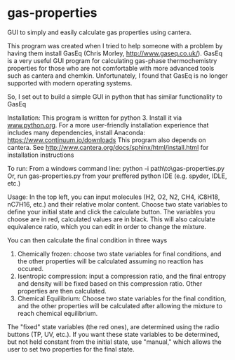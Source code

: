 # gas-properties
GUI to simply and easily calculate gas properties using cantera. 

This program was created when I tried to help someone with a problem by having them install 
GasEq (Chris Morley, http://www.gaseq.co.uk/).
GasEq is a very useful GUI program for calculating gas-phase thermochemistry properties for those who are not comfortable with 
more advanced tools such as cantera and chemkin. Unfortunately, I found that GasEq is no longer supported with modern 
operating systems.

So, I set out to build a simple GUI in python that has similar functionality to GasEq


Installation:
This program is written for python 3. Install it via www.python.org.
For a more user-friendly installation experience that includes many dependencies, install Anaconda: https://www.continuum.io/downloads
This program also depends on cantera. See http://www.cantera.org/docs/sphinx/html/install.html for installation instructions

To run:
From a windows command line:
    python -i path\to\gas-properties.py
Or, run gas-properties.py from your preffered python IDE (e.g. spyder, IDLE, etc.) 

Usage:
In the top left, you can input molecules (H2, O2, N2, CH4, iC8H18, nC7H16, etc.) and their relative molar content.
Choose two state variables to define your initial state and click the calculate button. The variables you choose are in red,
calculated values are in black. This will also calculate equivalence ratio, which you can edit in order to change the mixture.

You can then calculate the final condition in three ways
  1. Chemically frozen: choose two state variables for final conditions, and the other properties will be calculated assuming
      no reaction has occured.
  2. Isentropic compression: input a compression ratio, and the final entropy and density will be fixed based 
      on this compression ratio. Other properties are then calculated.
  3. Chemical Equilibrium: Choose two state variables for the final condition, and the other properties will be calculated 
      after allowing the mixture to reach chemical equilibrium.

The "fixed" state variables (the red ones), are determined using the radio buttons (TP, UV, etc.). 
If you want these state variables to be determined, but not held constant from the initial state, use "manual," which allows
the user to set two properties for the final state.
